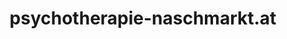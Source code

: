 ---
title: "psychotherapie-naschmarkt.at"
description: "A website for a group practice of psychotherapists in Vienna."
cUrl: "https://www.psychotherapie-naschmarkt.at"
weight: 8
logo:
---